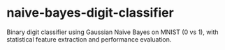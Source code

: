 # naive-bayes-digit-classifier
Binary digit classifier using Gaussian Naive Bayes on MNIST (0 vs 1), with statistical feature extraction and performance evaluation.
